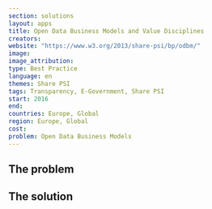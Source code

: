```yaml
---
section: solutions
layout: apps
title: Open Data Business Models and Value Disciplines
creators: 
website: "https://www.w3.org/2013/share-psi/bp/odbm/"
image: 
image_attribution:
type: Best Practice  
language: en
themes: Share PSI
tags: Transparency, E-Government, Share PSI
start: 2016
end: 
countries: Europe, Global
region: Europe, Global
cost: 
problem: Open Data Business Models
---
```


## The problem

## The solution
